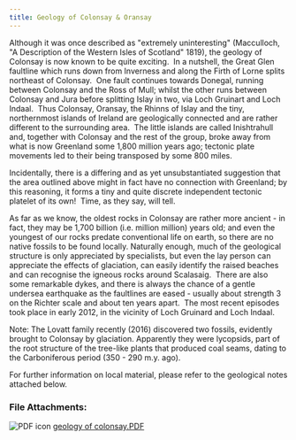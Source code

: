 ```yaml
---
title: Geology of Colonsay & Oransay
---
```


Although it was once described as "extremely uninteresting" (Macculloch, "A Description of the Western Isles of Scotland" 1819), the geology of Colonsay is now known to be quite exciting.  In a nutshell, the Great Glen faultline which runs down from Inverness and along the Firth of Lorne splits northeast of Colonsay.  One fault continues towards Donegal, running between Colonsay and the Ross of Mull; whilst the other runs between Colonsay and Jura before splitting Islay in two, via Loch Gruinart and Loch Indaal.  Thus Colonsay, Oransay, the Rhinns of Islay and the tiny, northernmost islands of Ireland are geologically connected and are rather different to the surrounding area.  The little islands are called Inishtrahull and, together with Colonsay and the rest of the group, broke away from what is now Greenland some 1,800 million years ago; tectonic plate movements led to their being transposed by some 800 miles.

Incidentally, there is a differing and as yet unsubstantiated suggestion that the area outlined above might in fact have no connection with Greenland; by this reasoning, it forms a tiny and quite discrete independent tectonic platelet of its own!  Time, as they say, will tell.

As far as we know, the oldest rocks in Colonsay are rather more ancient - in fact, they may be 1,700 billion (i.e. million million) years old; and even the youngest of our rocks predate conventional life on earth, so there are no native fossils to be found locally. Naturally enough, much of the geological structure is only appreciated by specialists, but even the lay person can appreciate the effects of glaciation, can easily identify the raised beaches and can recognise the igneous rocks around Scalasaig.  There are also some remarkable dykes, and there is always the chance of a gentle undersea earthquake as the faultlines are eased - usually about strength 3 on the Richter scale and about ten years apart.  The most recent episodes took place in early 2012, in the vicinity of Loch Gruinard and Loch Indaal.

Note: The Lovatt family recently (2016) discovered two fossils, evidently brought to Colonsay by glaciation. Apparently they were lycopsids, part of the root structure of the tree-like plants that produced coal seams, dating to the Carboniferous period (350 - 290 m.y. ago).

For further information on local material, please refer to the geological notes attached below.

</div></div></div>
<div class="field field-name-field-fileattachments field-type-file field-label-above clearfix">
      <div class="field-label"><h3>File Attachments:&nbsp;</h3></div>
    <div class="field-items">
          <div class="field-item even"><span class="file"><img class="file-icon" alt="PDF icon" title="application/pdf" src="{{ site.url }}{{ site.baseurl }}/images/application-pdf.png" /> <a href="{{ site.url }}{{ site.baseurl }}/downloads/geology%20of%20colonsay.PDF" type="application/pdf; length=324196">geology of colonsay.PDF</a></span>